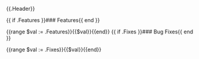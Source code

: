 {{.Header}}

{{ if .Features }}### Features{{ end }}

{{range $val := .Features}}{{$val}}{{end}}
{{ if .Fixes }}### Bug Fixes{{ end }}

{{range $val := .Fixes}}{{$val}}{{end}}
